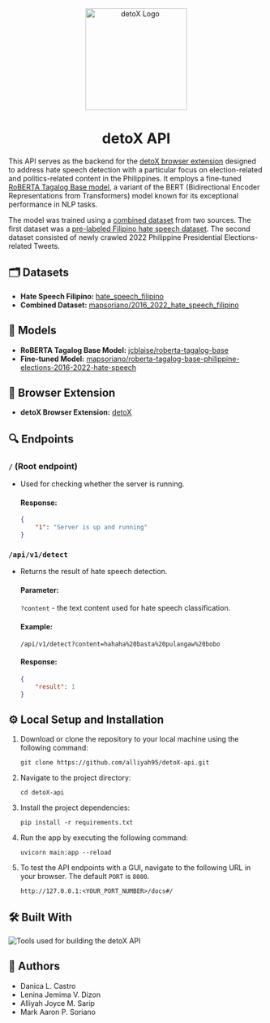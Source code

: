 <div align="center">
  <img src="https://github.com/alliyah95/detoX-api/assets/74038500/2e4cf664-3f92-4acb-a514-6bb26f30a8b3" alt="detoX Logo" width="200">

# detoX API

</div>

This API serves as the backend for the [detoX browser extension](https://github.com/alliyah95/detoX) designed to address hate speech detection with a particular focus on election-related and politics-related content in the Philippines. It employs a fine-tuned [RoBERTA Tagalog Base model](https://huggingface.co/jcblaise/roberta-tagalog-base), a variant of the BERT (Bidirectional Encoder Representations from Transformers) model known for its exceptional performance in NLP tasks.

The model was trained using a [combined dataset](https://huggingface.co/datasets/mapsoriano/2016_2022_hate_speech_filipino) from two sources. The first dataset was a [pre-labeled Filipino hate speech dataset](https://huggingface.co/datasets/hate_speech_filipino). The second dataset consisted of newly crawled 2022 Philippine Presidential Elections-related Tweets.

## 🗂️ Datasets

-   **Hate Speech Filipino:** [hate_speech_filipino](https://huggingface.co/datasets/hate_speech_filipino)
-   **Combined Dataset:** [mapsoriano/2016_2022_hate_speech_filipino](https://huggingface.co/datasets/mapsoriano/2016_2022_hate_speech_filipino)

## 🤖 Models

-   **RoBERTA Tagalog Base Model:** [jcblaise/roberta-tagalog-base](https://huggingface.co/jcblaise/roberta-tagalog-base)
-   **Fine-tuned Model:** [mapsoriano/roberta-tagalog-base-philippine-elections-2016-2022-hate-speech](https://huggingface.co/mapsoriano/roberta-tagalog-base-philippine-elections-2016-2022-hate-speech)

## 🧰 Browser Extension

-   **detoX Browser Extension:** [detoX](https://github.com/alliyah95/detoX)

## 🔍 Endpoints

### `/` (Root endpoint)

-   Used for checking whether the server is running.

    #### Response:

    ```json
    {
        "1": "Server is up and running"
    }
    ```

### `/api/v1/detect`

-   Returns the result of hate speech detection.

    #### Parameter:

    `?content` - the text content used for hate speech classification.

    #### Example:

    ```
    /api/v1/detect?content=hahaha%20basta%20pulangaw%20bobo
    ```

    #### Response:

    ```json
    {
        "result": 1
    }
    ```

## ⚙ Local Setup and Installation

1. Download or clone the repository to your local machine using the following command:

    ```
    git clone https://github.com/alliyah95/detoX-api.git
    ```

2. Navigate to the project directory:

    ```
    cd detoX-api
    ```

3. Install the project dependencies:

    ```
    pip install -r requirements.txt
    ```

4. Run the app by executing the following command:

    ```
    uvicorn main:app --reload
    ```

5. To test the API endpoints with a GUI, navigate to the following URL in your browser. The default `PORT` is `8000`.
    ```
    http://127.0.0.1:<YOUR_PORT_NUMBER>/docs#/
    ```

## 🛠️ Built With

<img src="https://skillicons.dev/icons?i=python,pytorch,fastapi" alt="Tools used for building the detoX API">

## 🧠 Authors

-   Danica L. Castro
-   Lenina Jemima V. Dizon
-   Alliyah Joyce M. Sarip
-   Mark Aaron P. Soriano
